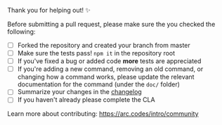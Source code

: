 Thank you for helping out! ✨

Before submitting a pull request, please make sure the you checked the following:

- [ ] Forked the repository and created your branch from master
- [ ] Make sure the tests pass! `npm it` in the repository root
- [ ] If you've fixed a bug or added code **more** tests are appreciated
- [ ] If you're adding a new command, removing an old command, or changing how a command works, please update the relevant documentation for the command (under the `doc/` folder)
- [ ] Summarize your changes in the [changelog](https://github.com/architect/architect/blob/master/changelog.md)
- [ ] If you haven't already please complete the CLA

Learn more about contributing: https://arc.codes/intro/community

